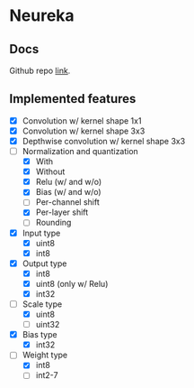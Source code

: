 # Neureka

## Docs

Github repo [link](https://github.com/siracusa-soc/ne).

## Implemented features

- [x] Convolution w/ kernel shape 1x1
- [x] Convolution w/ kernel shape 3x3
- [x] Depthwise convolution w/ kernel shape 3x3
- [ ] Normalization and quantization
    - [x] With
    - [x] Without
    - [x] Relu (w/ and w/o)
    - [x] Bias (w/ and w/o)
    - [ ] Per-channel shift
    - [x] Per-layer shift
    - [ ] Rounding
- [x] Input type
    - [x] uint8
    - [x] int8
- [x] Output type
    - [x] int8
    - [x] uint8 (only w/ Relu)
    - [x] int32
- [ ] Scale type
    - [x] uint8
    - [ ] uint32
- [x] Bias type
    - [x] int32
- [ ] Weight type
    - [x] int8
    - [ ] int2-7
